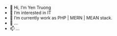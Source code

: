 - 👋 Hi, I’m Yen Truong
- 👀 I’m interested in IT
- 🌱 I’m currently work as PHP | MERN | MEAN stack.
- 💞️ ...
- 📫 ...

<!---
truthblue82/truthblue82 is a ✨ special ✨ repository because its `README.md` (this file) appears on your GitHub profile.
You can click the Preview link to take a look at your changes.
--->
